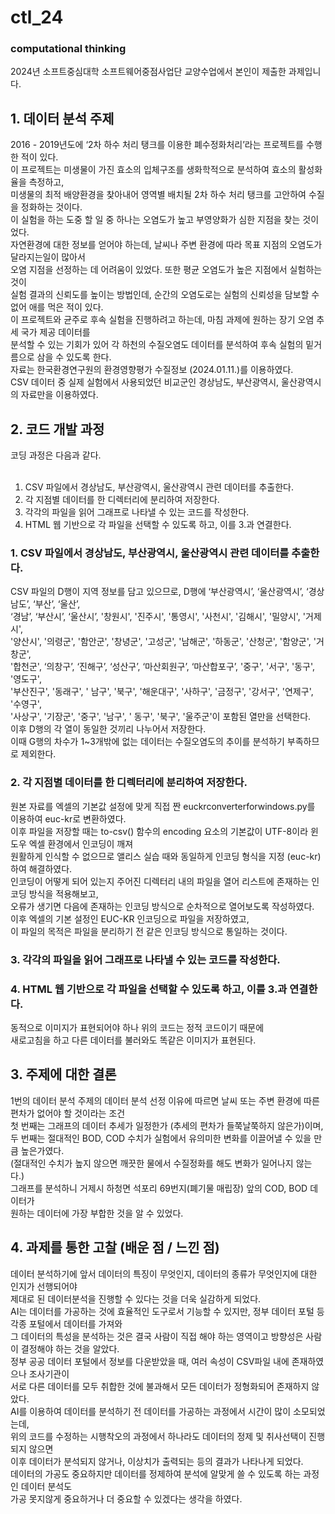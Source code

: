 # ctl_24
### computational thinking
2024년 소프트중심대학 소프트웨어중점사업단 교양수업에서 본인이 제출한 과제입니다.

## 1. 데이터 분석 주제
 2016 - 2019년도에 ‘2차 하수 처리 탱크를 이용한 폐수정화처리’라는 프로젝트를 수행한 적이 있다. <br>
이 프로젝트는 미생물이 가진 효소의 입체구조를 생화학적으로 분석하여 효소의 활성화율을 측정하고, <br>
미생물의 최적 배양환경을 찾아내어 영역별 배치될 2차 하수 처리 탱크를 고안하여 수질을 정화하는 것이다. <br>
이 실험을 하는 도중 할 일 중 하나는 오염도가 높고 부영양화가 심한 지점을 찾는 것이었다. <br>
자연환경에 대한 정보를 얻어야 하는데, 날씨나 주변 환경에 따라 목표 지점의 오염도가 달라지는일이 많아서 <br>
오염 지점을 선정하는 데 어려움이 있었다. 또한 평균 오염도가 높은 지점에서 실험하는 것이 <br>
실험 결과의 신뢰도를 높이는 방법인데, 순간의 오염도로는 실험의 신뢰성을 담보할 수 없어 애를 먹은 적이 있다. <br>
이 프로젝트와 균주로 후속 실험을 진행하려고 하는데, 마침 과제에 원하는 장기 오염 추세 국가 제공 데이터를 <br>
분석할 수 있는 기회가 있어 각 하천의 수질오염도 데이터를 분석하여 후속 실험의 밑거름으로 삼을 수 있도록 한다. <br>
자료는 한국환경연구원의 환경영향평가 수질정보 (2024.01.11.)를 이용하였다. <br>
CSV 데이터 중 실제 실험에서 사용되었던 비교군인 경상남도, 부산광역시, 울산광역시의 자료만을 이용하였다. <br>

## 2. 코드 개발 과정
코딩 과정은 다음과 같다. <br>
<br>
1. CSV 파일에서 경상남도, 부산광역시, 울산광역시 관련 데이터를 추출한다. <br>
2. 각 지점별 데이터를 한 디렉터리에 분리하여 저장한다. <br>
3. 각각의 파일을 읽어 그래프로 나타낼 수 있는 코드를 작성한다. <br>
4. HTML 웹 기반으로 각 파일을 선택할 수 있도록 하고, 이를 3.과 연결한다. <br>

### 1. CSV 파일에서 경상남도, 부산광역시, 울산광역시 관련 데이터를 추출한다.
CSV 파일의 D행이 지역 정보를 담고 있으므로, D행에 ‘부산광역시’, ‘울산광역시’, ‘경상남도’, ‘부산’, ‘울산’, <br>
‘경남’, ‘부산시’, ‘울산시’, '창원시', '진주시', '통영시', '사천시', '김해시', '밀양시', '거제시', <br>
'양산시', '의령군', '함안군', '창녕군', '고성군', '남해군', '하동군', '산청군', '함양군', '거창군', <br>
'합천군', ‘의창구’, ‘진해구’, ‘성산구’, ‘마산회원구’, ‘마산합포구’, '중구', '서구', '동구', '영도구', <br>
'부산진구', '동래구', ' 남구', '북구', '해운대구', '사하구', '금정구', '강서구', '연제구', '수영구', <br>
'사상구', '기장군', '중구', '남구', ' 동구', '북구', '울주군'이 포함된 열만을 선택한다.<br>
이후 D행의 각 열이 동일한 것끼리 나누어서 저장한다. <br>
이때 G행의 차수가 1~3개밖에 없는 데이터는 수질오염도의 추이를 분석하기 부족하므로 제외한다.<br>

### 2. 각 지점별 데이터를 한 디렉터리에 분리하여 저장한다.
원본 자료를 엑셀의 기본값 설정에 맞게 직접 짠 euckrconverterforwindows.py를 이용하여 euc-kr로 변환하였다. <br>
이후 파일을 저장할 때는 to-csv() 함수의 encoding 요소의 기본값이 UTF-8이라 윈도우 엑셀 환경에서 인코딩이 깨져 <br>
원활하게 인식할 수 없으므로 앨리스 실습 때와 동일하게 인코딩 형식을 지정 (euc-kr)하여 해결하였다.<br>
인코딩이 어떻게 되어 있는지 주어진 디렉터리 내의 파일을 열어 리스트에 존재하는 인코딩 방식을 적용해보고, <br>
오류가 생기면 다음에 존재하는 인코딩 방식으로 순차적으로 열어보도록 작성하였다. <br>
이후 엑셀의 기본 설정인 EUC-KR 인코딩으로 파일을 저장하였고, <br>
이 파일의 목적은 파일을 분리하기 전 같은 인코딩 방식으로 통일하는 것이다.<br>

### 3. 각각의 파일을 읽어 그래프로 나타낼 수 있는 코드를 작성한다.

### 4. HTML 웹 기반으로 각 파일을 선택할 수 있도록 하고, 이를 3.과 연결한다. 
동적으로 이미지가 표현되어야 하나 위의 코드는 정적 코드이기 때문에 <br>
새로고침을 하고 다른 데이터를 불러와도 똑같은 이미지가 표현된다. <br>

## 3. 주제에 대한 결론
1번의 데이터 분석 주제의 데이터 분석 선정 이유에 따르면 날씨 또는 주변 환경에 따른 편차가 없어야 할 것이라는 조건 <br>
첫 번째는 그래프의 데이터 추세가 일정한가 (추세의 편차가 들쭉날쭉하지 않은가)이며, <br>
두 번째는 절대적인 BOD, COD 수치가 실험에서 유의미한 변화를 이끌어낼 수 있을 만큼 높은가였다. <br>
(절대적인 수치가 높지 않으면 깨끗한 물에서 수질정화를 해도 변화가 일어나지 않는다.)<br>
그래프를 분석하니 거제시 하청면 석포리 69번지(폐기물 매립장) 앞의 COD, BOD 데이터가 <br>
원하는 데이터에 가장 부합한 것을 알 수 있었다.<br>

## 4. 과제를 통한 고찰 (배운 점 / 느낀 점)
데이터 분석하기에 앞서 데이터의 특징이 무엇인지, 데이터의 종류가 무엇인지에 대한 인지가 선행되어야 <br>
제대로 된 데이터분석을 진행할 수 있다는 것을 더욱 실감하게 되었다. <br>
AI는 데이터를 가공하는 것에 효율적인 도구로서 기능할 수 있지만, 정부 데이터 포털 등 각종 포털에서 데이터를 가져와 <br>
그 데이터의 특성을 분석하는 것은 결국 사람이 직접 해야 하는 영역이고 방향성은 사람이 결정해야 하는 것을 알았다.<br>
정부 공공 데이터 포털에서 정보를 다운받았을 때, 여러 속성이 CSV파일 내에 존재하였으나 조사기관이 <br>
서로 다른 데이터를 모두 취합한 것에 불과해서 모든 데이터가 정형화되어 존재하지 않았다. <br>
AI를 이용하여 데이터를 분석하기 전 데이터를 가공하는 과정에서 시간이 많이 소모되었는데, <br>
위의 코드를 수정하는 시행착오의 과정에서 하나라도 데이터의 정제 및 취사선택이 진행되지 않으면 <br>
이후 데이터가 분석되지 않거나, 이상치가 출력되는 등의 결과가 나타나게 되었다. <br>
데이터의 가공도 중요하지만 데이터를 정제하여 분석에 알맞게 쓸 수 있도록 하는 과정인 데이터 분석도 <br>
가공 못지않게 중요하거나 더 중요할 수 있겠다는 생각을 하였다.<br>
